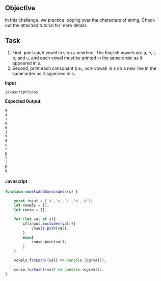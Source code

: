 ## Objective

In this challenge, we practice looping over the characters of string. Check out the attached tutorial for more details.

## Task

1. First, print each vowel in s on a new line. The English vowels are a, e, i, o, and u, and each vowel must be printed in the same order as it appeared in s.
2. Second, print each consonant (i.e., non-vowel) in s on a new line in the same order as it appeared in s.




**Input**
```
javascriptloops
```

**Expected Output**
```
a
a
i
o
o
j
v
s
c
r
p
t
l
p
s
```

#### Javascript

```javascript
function vowelsAndConsonants(s) {
    
    const input = ['a','e','i','o','u'];
    let vowels = [];
    let conso = [];
    
    for (let val of s){
        if(input.includes(val)){
            vowels.push(val);
        }
        else{
            conso.push(val);
        }
    }
    
    vowels.forEach((val) => console.log(val));
    
    conso.forEach((val) => console.log(val));   
}
```

